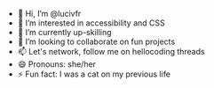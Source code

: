 - 👋 Hi, I’m @lucivfr
- 👀 I’m interested in accessibility and CSS
- 🌱 I’m currently up-skilling
- 💞️ I’m looking to collaborate on fun projects
- 📫 Let's network, follow me on hellocoding threads
- 😄 Pronouns: she/her
- ⚡ Fun fact: I was a cat on my previous life

<!---
lucivfr/lucivfr is a ✨ special ✨ repository because its `README.md` (this file) appears on your GitHub profile.
You can click the Preview link to take a look at your changes.
--->
